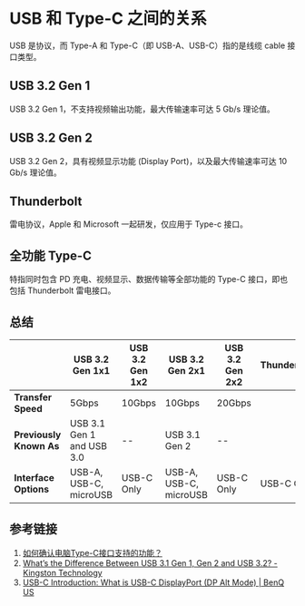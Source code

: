 # USB 和 Type-C 之间的关系

USB 是协议，而 Type-A 和 Type-C（即 USB-A、USB-C）指的是线缆 cable 接口类型。

## USB 3.2 Gen 1

USB 3.2 Gen 1，不支持视频输出功能，最大传输速率可达 5 Gb/s 理论值。

## USB 3.2 Gen 2

USB 3.2 Gen 2，具有视频显示功能 (Display Port)，以及最大传输速率可达 10 Gb/s 理论值。

## Thunderbolt

雷电协议，Apple 和 Microsoft 一起研发，仅应用于 Type-c 接口。

## 全功能 Type-C

特指同时包含 PD 充电、视频显示、数据传输等全部功能的 Type-C 接口，即也包括 Thunderbolt 雷电接口。

## 总结

|                                  | **USB 3.2**  <br>**Gen 1x1**   | **USB 3.2**  <br>**Gen 1x2** | **USB 3.2**  <br>**Gen 2x1** | **USB 3.2**  <br>**Gen 2x2** | Thunderbolt |
| -------------------------------- | ------------------------------ | ---------------------------- | ---------------------------- | ---------------------------- | ----------- |
| **Transfer Speed**               | 5Gbps                          | 10Gbps                       | 10Gbps                       | 20Gbps                       |             |
| **Previously**  <br>**Known As** | USB 3.1 Gen 1  <br>and USB 3.0 | --                           | USB 3.1 Gen 2                | --                           |             |
| **Interface Options**            | USB-A, USB-C,  <br>microUSB    | USB-C Only                   | USB-A, USB-C,  <br>microUSB  | USB-C Only                   | USB-C Only  |

## 参考链接

1. [如何确认电脑Type-C接口支持的功能？](https://www.msi.cn/support/technical_details/NB_TB_Compatibility)
2. [What’s the Difference Between USB 3.1 Gen 1, Gen 2 and USB 3.2? - Kingston Technology](https://www.kingston.com/en/usb-flash-drives/usb-30)
3. [USB-C Introduction: What is USB-C DisplayPort (DP Alt Mode) | BenQ US](https://www.benq.com/en-us/knowledge-center/knowledge/usb-c-introduction-what-is-dp-alt-mode.html)